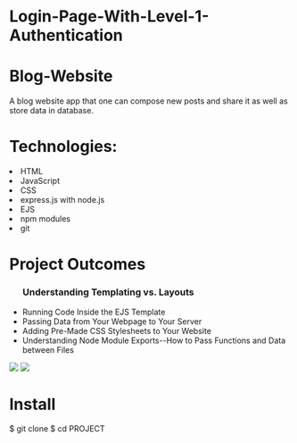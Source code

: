 # Login-Page-With-Level-1-Authentication
# Blog-Website
A blog website app that one can compose new posts and share it as well as store data in database.

# Technologies:
<li> HTML</li>
<li>JavaScript </li>
<li>CSS </li>
<li>express.js with node.js </li>
<li>EJS </li>
<li>npm modules </li>
<li>git</li>

# Project Outcomes
<ul>
  <h3> Understanding Templating vs.
Layouts</h3>
  <li> Running Code Inside the EJS
Template </li>
  <li> Passing Data from Your Webpage
to Your Server </li>
  <li> Adding Pre-Made CSS Stylesheets
to Your Website</li>
  <li>Understanding Node Module Exports--How to Pass Functions and Data between Files
</li>
</ul>

![](blog_website.png)
![](blog_website_1.png)



# Install
$ git clone 
$ cd PROJECT


